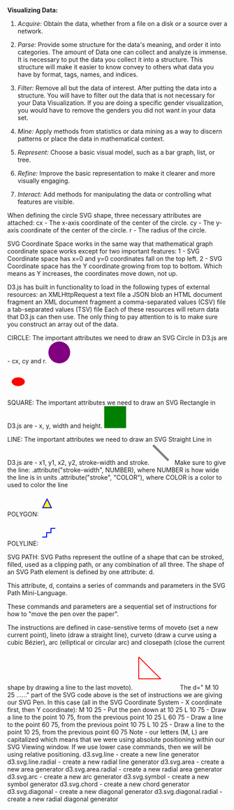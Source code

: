 **Visualizing Data:**

1. _Acquire:_ Obtain the data, whether from a file on a disk or a source over a network.

2. _Parse:_ Provide some structure for the data's meaning, and order it into categories.
  The amount of Data one can collect and analyze is immense. It is necessary to put the data you collect it into a structure.
  This structure will make it easier to know convey to others what data you have by format, tags, names, and indices.

3. _Filter:_ Remove all but the data of interest.
  After putting the data into a structure. You will have to filter out the data that is not necessary
  for your Data Visualization. If you are doing a specific gender visualization, you would have to remove
  the genders you did not want in your data set.

4. _Mine:_ Apply methods from statistics or data mining as a way to discern patterns or place the data in mathematical context.

5. _Represent:_ Choose a basic visual model, such as a bar graph, list, or tree.

6. _Refine:_ Improve the basic representation to make it clearer and more visually engaging.

7. _Interact:_ Add methods for manipulating the data or controlling what features are visible.

When defining the circle SVG shape, three necessary attributes are attached:
cx - The x-axis coordinate of the center of the circle.
cy - The y-axis coordinate of the center of the circle.
r - The radius of the circle.

SVG Coordinate Space works in the same way that mathematical graph coordinate space
works except for two important features:
1 - SVG Coordinate space has x=0 and y=0 coordinates fall on the top left.
2 - SVG Coordinate space has the Y coordinate growing from top to bottom.
Which means as Y increases, the coordinates move down, not up.

D3.js has built in functionality to load in the following types of external resources:
  an XMLHttpRequest
  a text file
  a JSON blob
  an HTML document fragment
  an XML document fragment
  a comma-separated values (CSV) file
  a tab-separated values (TSV) file
Each of these resources will return data that D3.js can then use. The only thing to pay attention to is to
make sure you construct an array out of the data.

CIRCLE:
The important attributes we need to draw an SVG Circle in D3.js are - cx, cy and r.
<svg width="50" height="50">
  <circle cx="25" cy="25" r="25" fill="purple" />
</svg>

<svg width="50" height="50">
  <ellipse cx="25" cy="25" rx="15" ry="10" fill="red" />
</svg>

SQUARE:
The important attributes we need to draw an SVG Rectangle in D3.js are - x, y, width and height.
<svg width="50" height="50">
  <rect x="0" y="0" width="50" height="50" fill="green" />
</svg>

LINE:
The important attributes we need to draw an SVG Straight Line in D3.js are - x1, y1, x2, y2, stroke-width and stroke.
<svg width="50" height="50">
  <line x1="5" y1="5" x2="40" y2="40" stroke="gray" stroke-width="5"  />
</svg>
Make sure to give the line:
.attribute("stroke-width", NUMBER), where NUMBER is how wide the line is in units
.attribute("stroke", "COLOR"), where COLOR is a color to used to color the line

POLYGON:
<svg width="50" height="50">
  <polygon fill="yellow" stroke="blue" stroke-width="2"
    points="05,30
            15,10
            25,30" />
</svg>

POLYLINE:
<svg width="50" height="50">
   <polyline fill="none" stroke="blue" stroke-width="2"
     points="05,30
             15,30
             15,20
             25,20
             25,10
             35,10" />
 </svg>

SVG PATH:
SVG Paths represent the outline of a shape that can be stroked, filled, used as a clipping path, or any combination of all three.
The shape of an SVG Path element is defined by one attribute: d.

This attribute, d, contains a series of commands and parameters in the SVG Path Mini-Language.

These commands and parameters are a sequential set of instructions for how to "move the pen over the paper".

The instructions are defined in case-senstive terms of moveto (set a new current point), lineto (draw a straight line),
curveto (draw a curve using a cubic Bézier), arc (elliptical or circular arc) and closepath (close the current shape by
drawing a line to the last moveto).
<svg width="100" height="100">
  <path d=" M 10 25
            L 10 75
            L 60 75
            L 10 25"
            stroke="red" stroke-width="2" fill="none" />
</svg>
The d=" M 10 25 ......" part of the SVG code above is the set of instructions we are giving our SVG Pen.
In this case (all in the SVG Coordinate System - X coordinate first, then Y coordinate):
M 10 25 - Put the pen down at 10 25
L 10 75 - Draw a line to the point 10 75, from the previous point 10 25
L 60 75 - Draw a line to the point 60 75, from the previous point 10 75
L 10 25 - Draw a line to the point 10 25, from the previous point 60 75
Note - our letters (M, L) are capitalized which means that we were using absolute positioning within our SVG Viewing window.
If we use lower case commands, then we will be using relative positioning.
d3.svg.line - create a new line generator
d3.svg.line.radial - create a new radial line generator
d3.svg.area - create a new area generator
d3.svg.area.radial - create a new radial area generator
d3.svg.arc - create a new arc generator
d3.svg.symbol - create a new symbol generator
d3.svg.chord - create a new chord generator
d3.svg.diagonal - create a new diagonal generator
d3.svg.diagonal.radial - create a new radial diagonal generator













